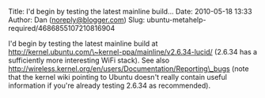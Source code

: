 Title: I&#39;d begin by testing the latest mainline build...
Date: 2010-05-18 13:33
Author: Dan (noreply@blogger.com)
Slug: ubuntu-metahelp-required/4686855107210816904

I'd begin by testing the latest mainline build at
http://kernel.ubuntu.com/\~kernel-ppa/mainline/v2.6.34-lucid/ (2.6.34
has a sufficiently more interesting WiFi stack). See also
http://wireless.kernel.org/en/users/Documentation/Reporting\_bugs (note
that the kernel wiki pointing to Ubuntu doesn't really contain useful
information if you're already testing 2.6.34 as recommended).

